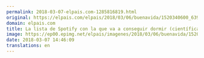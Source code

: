 ```yaml
---
permalink: 2018-03-07-elpais.com-1285816819.html
original: https://elpais.com/elpais/2018/03/06/buenavida/1520340600_639738.html#?ref=rss&format=simple&link=link
domain: elpais.com
title: La lista de Spotify con la que va a conseguir dormir (científicamente probado)
image: https://ep00.epimg.net/elpais/imagenes/2018/03/06/buenavida/1520340600_639738_1520418598_rrss_normal.jpg
date: 2018-03-07 14:46:09
translations: en
---
```


